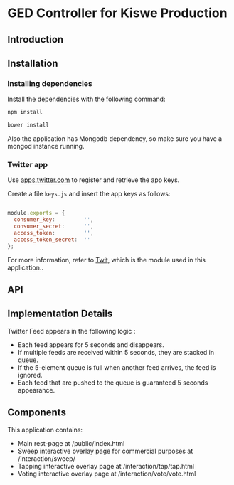 GED Controller for Kiswe Production
===================================

## Introduction


## Installation

### Installing dependencies
Install the dependencies with the following command:
``` js
npm install

bower install
```

Also the application has Mongodb dependency, so make sure you have a mongod instance running.

### Twitter app
Use [apps.twitter.com](https://apps.twitter.com) to register and retrieve the app keys.

Create a file `keys.js` and insert the app keys as follows:

```js

module.exports = {
  consumer_key:         '',
  consumer_secret:      '',
  access_token:         '',
  access_token_secret:  ''
};

```

For more information, refer to [Twit](https://github.com/ttezel/twit), which is the module used in this application..


## API


## Implementation Details
Twitter Feed appears in the following logic :
- Each feed appears for 5 seconds and disappears.
- If multiple feeds are received within 5 seconds, they are stacked in queue.
- If the 5-element queue is full when another feed arrives, the feed is ignored.
- Each feed that are pushed to the queue is guaranteed 5 seconds appearance.

## Components
This application contains:
- Main rest-page at /public/index.html
- Sweep interactive overlay page for commercial purposes at /interaction/sweep/
- Tapping interactive overlay page at /interaction/tap/tap.html
- Voting interactive overlay page at /interaction/vote/vote.html